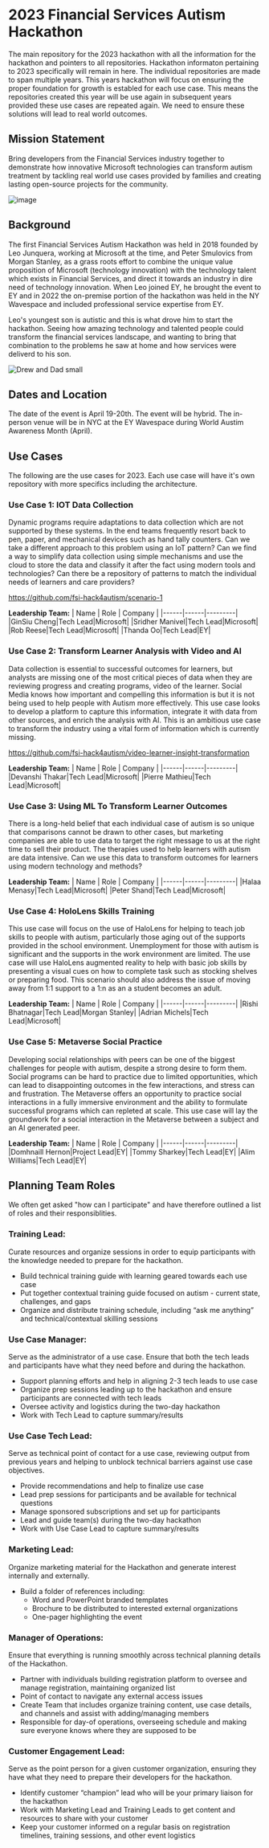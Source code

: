# 2023 Financial Services Autism Hackathon
The main repository for the 2023 hackathon with all the information for the hackathon and pointers to all repositories. Hackathon informaton pertaining to 2023 specifically will remain in here. The individual repositories are made to span multiple years. This years hackathon will focus on ensuring the proper foundation for growth is establed for each use case. This means the repositories created this year will be use again in subsequent years provided these use cases are repeated again. We need to ensure these solutions will lead to real world outcomes.

## Mission Statement
Bring developers from the Financial Services industry together to demonstrate how innovative Microsoft technologies can transform autism treatment by tackling real world use cases provided by families and creating lasting open-source projects for the community.

![image](https://user-images.githubusercontent.com/4500512/212386856-50328c9e-3699-4aec-8c68-6d889e043c05.png)

## Background
The first Financial Services Autism Hackathon was held in 2018 founded by Leo Junquera, working at Microsoft at the time, and Peter Smulovics from Morgan Stanley, as a grass roots effort to combine the unique value proposition of Microsoft (technology innovation) with the technology talent which exists in Financial Services, and direct it towards an industry in dire need of technology innovation. When Leo joined EY, he brought the event to EY and in 2022 the on-premise portion of the hackathon was held in the NY Wavespace and included professional service expertise from EY.

Leo's youngest son is autistic and this is what drove him to start the hackathon. Seeing how amazing technology and talented people could transform the financial services landscape, and wanting to bring that combination to the problems he saw at home and how services were deliverd to his son. 

![Drew and Dad small](https://user-images.githubusercontent.com/4500512/214086655-4bfa9a63-f802-441d-a1ba-b7b564ecba85.jpg)


## Dates and Location
The date of the event is April 19-20th. The event will be hybrid. The in-person venue will be in NYC at the EY Wavespace during World Austim Awareness Month (April). 

## Use Cases
The following are the use cases for 2023. Each use case will have it's own repository with more specifics including the architecture.

### Use Case 1: IOT Data Collection
Dynamic programs require adaptations to data collection which are not supported by these systems. In the end teams frequently resort back to pen, paper, and mechanical devices such as hand tally counters. Can we take a different approach to this problem using an IoT pattern? Can we find a way to simplify data collection using simple mechanisms and use the cloud to store the data and classify it after the fact using modern tools and technologies? Can there be a repository of patterns to match the individual needs of learners and care providers?

https://github.com/fsi-hack4autism/scenario-1

**Leadership Team:**
| Name | Role | Company |
|------|------|---------|
|GinSiu Cheng|Tech Lead|Microsoft|
|Sridher Manivel|Tech Lead|Microsoft|
|Rob Reese|Tech Lead|Microsoft|
|Thanda Oo|Tech Lead|EY|


### Use Case 2: Transform Learner Analysis with Video and AI
Data collection is essential to successful outcomes for learners, but analysts are missing one of the most critical pieces of data when they are reviewing progress and creating programs, video of the learner. Social Media knows how important and compelling this information is but it is not being used to help people with Autism more effectively. This use case looks to develop a platform to capture this information, integrate it with data from other sources, and enrich the analysis with AI. This is an ambitious use case to transform the industry using a vital form of information which is currently missing.

https://github.com/fsi-hack4autism/video-learner-insight-transformation

**Leadership Team:**
| Name | Role | Company |
|------|------|---------|
|Devanshi Thakar|Tech Lead|Microsoft|
|Pierre Mathieu|Tech Lead|Microsoft|


### Use Case 3: Using ML To Transform Learner Outcomes
There is a long-held belief that each individual case of autism is so unique that comparisons cannot be drawn to other cases, but marketing companies are able to use data to target the right message to us at the right time to sell their product. The therapies used to help learners with autism are data intensive. Can we use this data to transform outcomes for learners using modern technology and methods?

**Leadership Team:**
| Name | Role | Company |
|------|------|---------|
|Halaa Menasy|Tech Lead|Microsoft|
|Peter Shand|Tech Lead|Microsoft|


### Use Case 4: HoloLens Skills Training
This use case will focus on the use of HaloLens for helping to teach job skills to people with autism, particularly those aging out of the supports provided in the school environment. Unemployment for those with autism is significant and the supports in the work environment are limited. The use case will use HaloLens augmented reality to help with basic job skills by presenting a visual cues on how to complete task such as stocking shelves or preparing food. This scenario should also address the issue of moving away from 1:1 support to a 1:n as an a student becomes an adult.

**Leadership Team:**
| Name | Role | Company |
|------|------|---------|
|Rishi Bhatnagar|Tech Lead|Morgan Stanley|
|Adrian Michels|Tech Lead|Microsoft|

### Use Case 5: Metaverse Social Practice
Developing social relationships with peers can be one of the biggest challenges for people with autism, despite a strong desire to form them. Social programs can be hard to practice due to limited opportunities, which can lead to disappointing outcomes in the few interactions, and stress can and frustration. The Metaverse offers an opportunity to practice social interactions in a fully immersive environment and the ability to formulate successful programs which can repleted at scale. This use case will lay the groundwork for a social interaction in the Metaverse between a subject and an AI generated peer.

**Leadership Team:**
| Name | Role | Company |
|------|------|---------|
|Domhnaill Hernon|Project Lead|EY|
|Tommy Sharkey|Tech Lead|EY|
|Alim Williams|Tech Lead|EY|


## Planning Team Roles
We often get asked "how can I participate" and have therefore outlined a list of roles and their responsiblities.

### Training Lead:
Curate resources and organize sessions in order to equip participants with the knowledge needed to prepare for the hackathon.
- Build technical training guide with learning geared towards each use case
- Put together contextual training guide focused on autism -  current state, challenges, and gaps
- Organize and distribute training schedule, including “ask me anything” and technical/contextual skilling sessions


### Use Case Manager:
Serve as the administrator of a use case. Ensure that both the tech leads and participants have what they need before and during the hackathon. 
- Support planning efforts and help in aligning 2-3 tech leads to use case
- Organize prep sessions leading up to the hackathon and ensure participants are connected with tech leads
- Oversee activity and logistics during the two-day hackathon
- Work with Tech Lead to capture summary/results


### Use Case Tech Lead:
Serve as technical point of contact for a use case, reviewing output from previous years and helping to unblock technical barriers against use case objectives. 
- Provide recommendations and help to finalize use case 
- Lead prep sessions for participants and be available for technical questions
- Manage sponsored subscriptions and set up for participants
- Lead and guide team(s) during the two-day hackathon
- Work with Use Case Lead to capture summary/results


### Marketing Lead:
Organize marketing material for the Hackathon and generate interest internally and externally. 
- Build a folder of references including: 
  - Word and PowerPoint branded templates
  - Brochure to be distributed to interested external organizations
  - One-pager highlighting the event


### Manager of Operations:
Ensure that everything is running smoothly across technical planning details of the Hackathon. 
- Partner with individuals building registration platform to oversee and manage registration, maintaining organized list
- Point of contact to navigate any external access issues
- Create Team that includes organize training content, use case details, and channels and assist with adding/managing members
- Responsible for day-of operations, overseeing schedule and making sure everyone knows where they are supposed to be


### Customer Engagement Lead:
Serve as the point person for a given customer organization, ensuring they have what they need to prepare their developers for the hackathon. 
- Identify customer “champion” lead who will be your primary liaison for the hackathon
- Work with Marketing Lead and Training Leads to get content and resources to share with your customer
- Keep your customer informed on a regular basis on registration timelines, training sessions, and other event logistics



  
 





